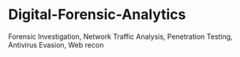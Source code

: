# Digital-Forensic-Analytics
Forensic Investigation, Network Traffic Analysis, Penetration Testing, Antivirus Evasion, Web recon
